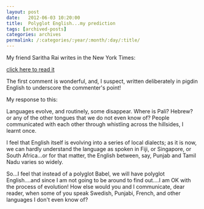 ```yaml
---
layout: post
date:	2012-06-03 10:20:00
title:  Polyglot English...my prediction
tags: [archived-posts]
categories: archives
permalink: /:categories/:year/:month/:day/:title/
---
```

My friend Saritha Rai writes in the New York Times:

<a href=" http://india.blogs.nytimes.com/2012/06/01/indias-new-english-only-generation/"> click here to read it </a>

The first comment is wonderful, and, I suspect, written deliberately in pigdin English to underscore the commenter's point!

My response to this:

Languages evolve, and routinely, some disappear. Where is Pali? Hebrew? or any of the other tongues that we do not even know of? People communicated with each other through whistling across the hillsides, I learnt once.

I feel that English itself is evolving into a series of local dialects; as it is now, we can hardly understand the language as spoken in Fiji, or Singapore, or South Africa...or for that matter, the English between, say, Punjab and Tamil Nadu varies so widely.

So...I feel that instead of a polyglot Babel, we will have polyglot English....and since I am not going to be around to find out....I am OK with the process of evolution! How else would you and I communicate, dear reader, when some of you speak Swedish, Punjabi, French, and other languages I don't even know of?
